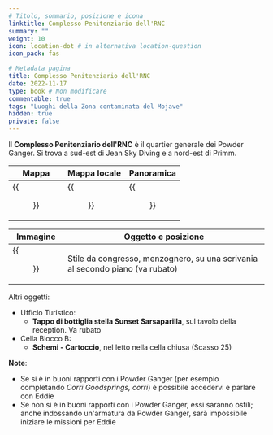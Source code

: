 ```yaml
---
# Titolo, sommario, posizione e icona
linktitle: Complesso Penitenziario dell'RNC
summary: ""
weight: 10
icon: location-dot # in alternativa location-question
icon_pack: fas

# Metadata pagina
title: Complesso Penitenziario dell'RNC
date: 2022-11-17
type: book # Non modificare
commentable: true
tags: "Luoghi della Zona contaminata del Mojave"
hidden: true
private: false
---
```


<div class="fnv">

Il **Complesso Penitenziario dell'RNC** è il quartier generale dei Powder Ganger. Si trova a sud-est di Jean Sky Diving e a nord-est di Primm.

| Mappa | Mappa locale | Panoramica |
| ----- | ------------ | ---------- |
| {{<figure src="fnv/NCR_Correctional_Facility_loc.webp">}}      | {{<figure src="fnv/FNV_NCRCF_Birdseye_Map.webp">}}             |  {{<figure src="fnv/Ncrcorrectional.webp">}}          | 

| Immagine | Oggetto e posizione |
| -------- | ------------------- |
|   {{<figure src="fnv/Lying_Congressional_Style_NCR_Correctional_Facility.webp">}}       |    Stile da congresso, menzognero, su una scrivania al secondo piano (va rubato)                 |

Altri oggetti:
- Ufficio Turistico:  
	- **Tappo di bottiglia stella Sunset Sarsaparilla**, sul tavolo della reception. Va rubato  
- Cella Blocco B:  
	- **Schemi - Cartoccio**, nel letto nella cella chiusa (Scasso 25)

**Note**:
- Se si è in buoni rapporti con i Powder Ganger (per esempio completando *Corri Goodsprings, corri*) è possibile accedervi e parlare con Eddie
- Se non si è in buoni rapporti con i Powder Ganger, essi saranno ostili; anche indossando un'armatura da Powder Ganger, sarà impossibile iniziare le missioni per Eddie

</div>
